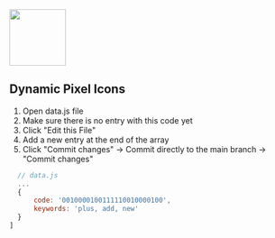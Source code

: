 <img src="https://github.com/kossyak/dpi/assets/68551616/15202178-6e76-41a9-9963-68c270c126ad" width="100"/>

## Dynamic Pixel Icons

1. Open data.js file 
2. Make sure there is no entry with this code yet
3. Click "Edit this File"
4. Add a new entry at the end of the array
5. Click "Commit changes" → Commit directly to the main branch → "Commit changes"

```js
  // data.js
  ...
  {
      code: '0010000100111110010000100',
      keywords: 'plus, add, new'
  }
]
```
